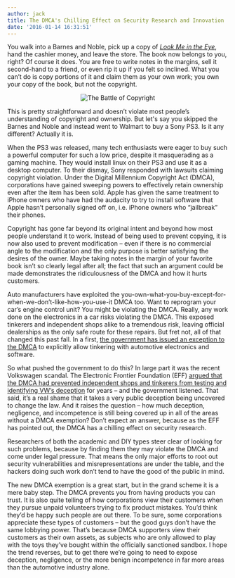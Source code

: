 ```yaml
---
author: jack
title: The DMCA's Chilling Effect on Security Research and Innovation
date: '2016-01-14 16:31:51'
---
```


You walk into a Barnes and Noble, pick up a copy of *[Look Me in the Eye](http://www.amazon.com/Look-Me-Eye-Life-Aspergers/dp/0307396185)*, hand the cashier money, and leave the store. The book now belongs to you, right? Of course it does. You are free to write notes in the margins, sell it second-hand to a friend, or even rip it up if you felt so inclined. What you can’t do is copy portions of it and claim them as your own work; you own your copy of the book, but not the copyright.

<p style="text-align: center;"><img src="http://i.imgur.com/9n0MQwP.jpg" alt="The Battle of Copyright"></p>

This is pretty straightforward and doesn’t violate most people’s understanding of copyright and ownership. But let's say you skipped the Barnes and Noble and instead went to Walmart to buy a Sony PS3. Is it any different? Actually it is.

When the PS3 was released, many tech enthusiasts were eager to buy such a powerful computer for such a low price, despite it masquerading as a gaming machine. They would install linux on their PS3 and use it as a desktop computer. To their dismay, Sony responded with lawsuits claiming copyright violation. Under the Digital Millennium Copyright Act (DMCA), corporations have gained sweeping powers to effectively retain ownership even after the item has been sold. Apple has given the same treatment to iPhone owners who have had the audacity to try to install software that Apple hasn’t personally signed off on, i.e. iPhone owners who “jailbreak” their phones.

Copyright has gone far beyond its original intent and beyond how most people understand it to work. Instead of being used to prevent copying, it is now also used to prevent modification – even if there is no commercial angle to the modification and the only purpose is better satisfying the desires of the owner. Maybe taking notes in the margin of your favorite book isn’t so clearly legal after all; the fact that such an argument could be made demonstrates the ridiculousness of the DMCA and how it hurts customers.

Auto manufacturers have exploited the you-own-what-you-buy-except-for-when-we-don’t-like-how-you-use-it DMCA too. Want to reprogram your car’s engine control unit? You might be violating the DMCA. Really, any work done on the electronics in a car risks violating the DMCA. This exposed tinkerers and independent shops alike to a tremendous risk, leaving official dealerships as the only safe route for these repairs. But fret not, all of that changed this past fall. In a first, [the government has issued an exception to the DMCA](http://stfi.re/dbgdwo) to explicitly allow tinkering with automotive electronics and software.

So what pushed the government to do this? In large part it was the recent Volkswagen scandal. The Electronic Frontier Foundation (EFF) [argued that the DMCA had prevented independent shops and tinkerers from testing and identifying VW’s deception](http://stfi.re/beoyap) for years – and the government listened. That said, it’s a real shame that it takes a very public deception being uncovered to change the law. And it raises the question – how much deception, negligence, and incompetence is still being covered up in all of the areas without a DMCA exemption? Don’t expect an answer, because as the EFF has pointed out, the DMCA has a chilling effect on security research.

Researchers of both the academic and DIY types steer clear of looking for such problems, because by finding them they may violate the DMCA and come under legal pressure. That means the only major efforts to root out security vulnerabilities and misrepresentations are under the table, and the hackers doing such work don’t tend to have the good of the public in mind.

The new DMCA exemption is a great start, but in the grand scheme it is a mere baby step. The DMCA prevents you from having products you can trust. It is also quite telling of how corporations view their customers when they pursue unpaid volunteers trying to fix product mistakes. You’d think they’d be happy such people are out there. To be sure, some corporations appreciate these types of customers – but the good guys don’t have the same lobbying power. That’s because DMCA supporters view their customers as their own assets, as subjects who are only allowed to play with the toys they’ve bought within the officially sanctioned sandbox. I hope the trend reverses, but to get there we’re going to need to expose deception, negligence, or the more benign incompetence in far more areas than the automotive industry alone.